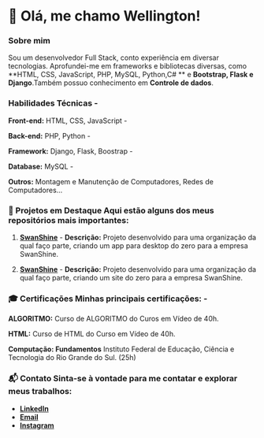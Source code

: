 # 👋 Olá, me chamo Wellington! 


### Sobre mim 
Sou um desenvolvedor Full Stack, conto experiência em diversar tecnologias. Aprofundei-me em frameworks e bibliotecas diversas, como **HTML, CSS, JavaScript, PHP, MySQL, Python,C#
** e **Bootstrap, Flask e Django**.Também possuo conhecimento em **Controle de dados**.

### Habilidades Técnicas -

**Front-end:** HTML, CSS, JavaScript -

**Back-end:** PHP, Python - 

**Framework:** Django, Flask, Boostrap -

**Database:** MySQL - 

**Outros:** Montagem e Manutenção de Computadores, Redes de Computadores...
 
### 🌟 Projetos em Destaque Aqui estão alguns dos meus repositórios mais importantes: 
1. [**SwanShine**](https://github.com/SwanShine/App-Desktop) -
     **Descrição:** Projeto desenvolvido para uma organização da qual faço parte, criando um app para desktop do zero para a empresa SwanShine.
   
 2.  [**SwanShine**](https://github.com/SwanShine/Site-SwanShine) -
     **Descrição:** Projeto desenvolvido para uma organização da qual faço parte, criando um site do zero para a empresa SwanShine.
   
### 🎓 Certificações Minhas principais certificações: -

**ALGORITMO:** Curso de ALGORITMO do Curos em Vídeo de 40h.

 **HTML:** Curso de HTML do Curso em Vídeo de 40h.
 
**Computação: Fundamentos** Instituto Federal de Educação, Ciência e Tecnologia do Rio Grande do Sul. (25h)

### 📬 Contato Sinta-se à vontade para me contatar e explorar meus trabalhos: 
- [**LinkedIn**](https://www.linkedin.com/in/wellington-ayres-96022a25a/) 
- [**Email**](mailto:wlayres07@gmail.com)
- [**Instagram**](https://www.instagram.com/_well_ayres_/)
